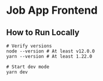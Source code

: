 # Job App Frontend

## How to Run Locally

```
# Verify versions
node --version # At least v12.0.0
yarn --version # At least 1.22.0

# Start dev mode
yarn dev
```
